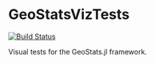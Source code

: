 # GeoStatsVizTests

[![Build Status](https://github.com/JuliaEarth/GeoStatsVizTests.jl/actions/workflows/CI.yml/badge.svg?branch=main)](https://github.com/JuliaEarth/GeoStatsVizTests.jl/actions/workflows/CI.yml?query=branch%3Amain)

Visual tests for the GeoStats.jl framework.
